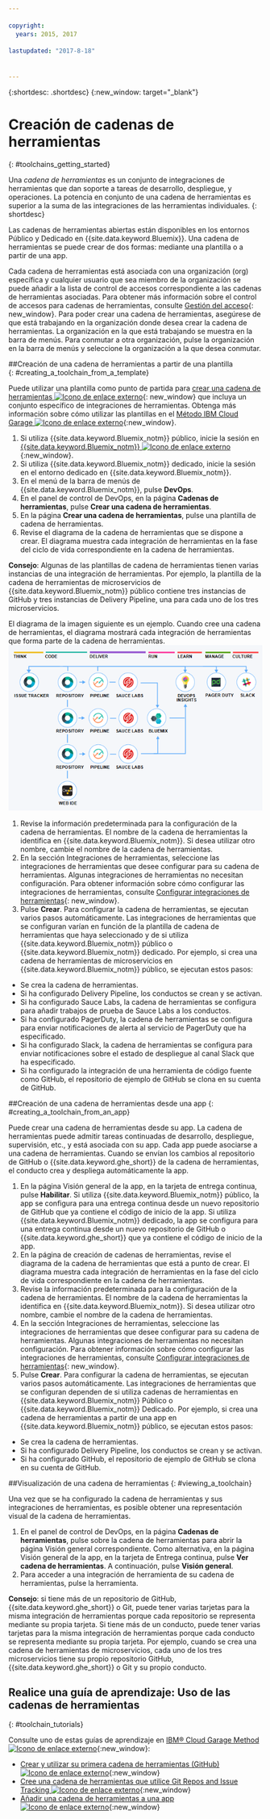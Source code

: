 ```yaml
---

copyright:
  years: 2015, 2017

lastupdated: "2017-8-18"


---
```


{:shortdesc: .shortdesc}
{:new_window: target="_blank"}

# Creación de cadenas de herramientas
{: #toolchains_getting_started}

Una *cadena de herramientas* es un conjunto de integraciones de herramientas que dan soporte a tareas de desarrollo, despliegue, y operaciones. La potencia en conjunto de una cadena de herramientas es superior a la suma de las integraciones de las herramientas individuales.
{: shortdesc}

Las cadenas de herramientas abiertas están disponibles en los entornos Público y Dedicado en {{site.data.keyword.Bluemix}}. Una cadena de herramientas se puede crear de dos formas: mediante una plantilla o a partir de una app.

Cada cadena de herramientas está asociada con una organización (org) específica y cualquier usuario que sea miembro de la organización se puede añadir a la lista de control de accesos correspondiente a las cadenas de herramientas asociadas. Para obtener más información sobre el control de accesos para cadenas de herramientas, consulte [Gestión del acceso](/docs/services/ContinuousDelivery/toolchains_using.html#managing_access){: new_window}. Para poder crear una cadena de herramientas, asegúrese de que está trabajando en la organización donde desea crear la cadena de herramientas. La organización en la que está trabajando se muestra en la barra de menús. Para conmutar a otra organización, pulse la organización en la barra de menús y seleccione la organización a la que desea conmutar.


##Creación de una cadena de herramientas a partir de una plantilla   
{: #creating_a_toolchain_from_a_template}

Puede utilizar una plantilla como punto de partida para [crear una cadena de herramientas ![Icono de enlace externo](../../icons/launch-glyph.svg "Icono de enlace externo")](https://console.bluemix.net/devops/create){: new_window} que incluya un conjunto específico de integraciones de herramientas. Obtenga más información sobre cómo utilizar las plantillas en el [Método IBM Cloud Garage ![Icono de enlace externo](../../icons/launch-glyph.svg "Icono de enlace externo")](https://www.ibm.com/devops/method/category/tools){:new_window}.

1. Si utiliza {{site.data.keyword.Bluemix_notm}} público, inicie la sesión en [{{site.data.keyword.Bluemix_notm}} ![Icono de enlace externo](../../icons/launch-glyph.svg "Icono de enlace externo")](http://console.bluemix.net){:new_window}.
1. Si utiliza {{site.data.keyword.Bluemix_notm}} dedicado, inicie la sesión en el entorno dedicado en {{site.data.keyword.Bluemix_notm}}.
1. En el menú de la barra de menús de {{site.data.keyword.Bluemix_notm}}, pulse **DevOps**.
1. En el panel de control de DevOps, en la página **Cadenas de herramientas**, pulse **Crear una cadena de herramientas**.
1. En la página **Crear una cadena de herramientas**, pulse una plantilla de cadena de herramientas.
1. Revise el diagrama de la cadena de herramientas que se dispone a crear. El diagrama muestra cada integración de herramientas en la fase del ciclo de vida correspondiente en la cadena de herramientas.

 **Consejo**: Algunas de las plantillas de cadena de herramientas tienen varias instancias de una integración de herramientas. Por ejemplo, la plantilla de la cadena de herramientas de microservicios de {{site.data.keyword.Bluemix_notm}} público contiene tres instancias de GitHub y tres instancias de Delivery Pipeline, una para cada uno de los tres microservicios.

 El diagrama de la imagen siguiente es un ejemplo. Cuando cree una cadena de herramientas, el diagrama mostrará cada integración de herramientas que forma parte de la cadena de herramientas.
![Diagrama de la cadena de herramientas](images/toolchain_diagram.png)

1. Revise la información predeterminada para la configuración de la cadena de herramientas. El nombre de la cadena de herramientas la identifica en {{site.data.keyword.Bluemix_notm}}. Si desea utilizar otro nombre, cambie el nombre de la cadena de herramientas.  
1. En la sección Integraciones de herramientas, seleccione las integraciones de herramientas que desee configurar para su cadena de herramientas. Algunas integraciones de herramientas no necesitan configuración. Para obtener información sobre cómo configurar las integraciones de herramientas, consulte [Configurar integraciones de herramientas](/docs/services/ContinuousDelivery/toolchains_integrations.html){: new_window}.
1. Pulse **Crear**. Para configurar la cadena de herramientas, se ejecutan varios pasos automáticamente. Las integraciones de herramientas que se configuran varían en función de la plantilla de cadena de herramientas que haya seleccionado y de si utiliza {{site.data.keyword.Bluemix_notm}} público o {{site.data.keyword.Bluemix_notm}} dedicado. Por ejemplo, si crea una cadena de herramientas de microservicios en {{site.data.keyword.Bluemix_notm}} público, se ejecutan estos pasos:

 * Se crea la cadena de herramientas.
 * Si ha configurado Delivery Pipeline, los conductos se crean y se activan.
 * Si ha configurado Sauce Labs, la cadena de herramientas se configura para añadir trabajos de prueba de Sauce Labs a los conductos.
 * Si ha configurado PagerDuty, la cadena de herramientas se configura para enviar notificaciones de alerta al servicio de PagerDuty que ha especificado.
 * Si ha configurado Slack, la cadena de herramientas se configura para enviar notificaciones sobre el estado de despliegue al canal Slack que ha especificado.
 * Si ha configurado la integración de una herramienta de código fuente como GitHub, el repositorio de ejemplo de GitHub se clona en su cuenta de GitHub.


##Creación de una cadena de herramientas desde una app
{: #creating_a_toolchain_from_an_app}

Puede crear una cadena de herramientas desde su app. La cadena de herramientas puede admitir tareas continuadas de desarrollo, despliegue, supervisión, etc., y está asociada con su app. Cada app puede asociarse a una cadena de herramientas. Cuando se envían los cambios al repositorio de GitHub o {{site.data.keyword.ghe_short}} de la cadena de herramientas, el conducto crea y despliega automáticamente la app.  

1. En la página Visión general de la app, en la tarjeta de entrega continua, pulse **Habilitar**. Si utiliza {{site.data.keyword.Bluemix_notm}} público, la app se configura para una entrega continua desde un nuevo repositorio de GitHub que ya contiene el código de inicio de la app. Si utiliza {{site.data.keyword.Bluemix_notm}} dedicado, la app se configura para una entrega continua desde un nuevo repositorio de GitHub o {{site.data.keyword.ghe_short}} que ya contiene el código de inicio de la app.
1. En la página de creación de cadenas de herramientas, revise el diagrama de la cadena de herramientas que está a punto de crear. El diagrama muestra cada integración de herramientas en la fase del ciclo de vida correspondiente en la cadena de herramientas.
1. Revise la información predeterminada para la configuración de la cadena de herramientas. El nombre de la cadena de herramientas la identifica en {{site.data.keyword.Bluemix_notm}}. Si desea utilizar otro nombre, cambie el nombre de la cadena de herramientas.
1. En la sección Integraciones de herramientas, seleccione las integraciones de herramientas que desee configurar para su cadena de herramientas. Algunas integraciones de herramientas no necesitan configuración. Para obtener información sobre cómo configurar las integraciones de herramientas, consulte [Configurar integraciones de herramientas](/docs/services/ContinuousDelivery/toolchains_integrations.html){: new_window}.
1. Pulse **Crear**.  Para configurar la cadena de herramientas, se ejecutan varios pasos automáticamente. Las integraciones de herramientas que se configuran dependen de si utiliza cadenas de herramientas en {{site.data.keyword.Bluemix_notm}} Público o {{site.data.keyword.Bluemix_notm}} Dedicado. Por ejemplo, si crea una cadena de herramientas a partir de una app en {{site.data.keyword.Bluemix_notm}} público, se ejecutan estos pasos:

 * Se crea la cadena de herramientas.
 * Si ha configurado Delivery Pipeline, los conductos se crean y se activan.
 * Si ha configurado GitHub, el repositorio de ejemplo de GitHub se clona en su cuenta de GitHub.


##Visualización de una cadena de herramientas
{: #viewing_a_toolchain}

Una vez que se ha configurado la cadena de herramientas y sus integraciones de herramientas, es posible obtener una representación visual de la cadena de herramientas.

1. En el panel de control de DevOps, en la página **Cadenas de herramientas**, pulse sobre la cadena de herramientas para abrir la página Visión general correspondiente. Como alternativa, en la página Visión general de la app, en la tarjeta de Entrega continua, pulse **Ver cadena de herramientas**. A continuación, pulse **Visión general**.
2. Para acceder a una integración de herramienta de su cadena de herramientas, pulse la herramienta.

 **Consejo**: si tiene más de un repositorio de GitHub, {{site.data.keyword.ghe_short}} o Git, puede tener varias tarjetas para la misma integración de herramientas porque cada repositorio se representa mediante su propia tarjeta. Si tiene más de un conducto, puede tener varias tarjetas para la misma integración de herramientas porque cada conducto se representa mediante su propia tarjeta. Por ejemplo, cuando se crea una cadena de herramientas de microservicios, cada uno de los tres microservicios tiene su propio repositorio GitHub, {{site.data.keyword.ghe_short}} o Git y su propio conducto.

## Realice una guía de aprendizaje: Uso de las cadenas de herramientas
{: #toolchain_tutorials}

Consulte uno de estas guías de aprendizaje en [IBM&reg; Cloud Garage Method ![Icono de enlace externo](../../icons/launch-glyph.svg "Icono de enlace externo")](https://www.ibm.com/devops/method){:new_window}:
  * [Crear y utilizar su primera cadena de herramientas (GitHub) ![Icono de enlace externo](../../icons/launch-glyph.svg "Icono de enlace externo")](https://www.ibm.com/devops/method/tutorials/tutorial_toolchain_flow?task=1){:new_window}
  * [Cree una cadena de herramientas que utilice Git Repos and Issue Tracking ![Icono de enlace externo](../../icons/launch-glyph.svg "Icono de enlace externo")](https://www.ibm.com/devops/method/tutorials/tutorial_toolchain_cfv2?task=1){:new_window}
  * [Añadir una cadena de herramientas a una app ![Icono de enlace externo](../../icons/launch-glyph.svg "Icono de enlace externo")](https://www.ibm.com/devops/method/tutorials/tutorial_app_to_toolchain?task=1){:new_window}
